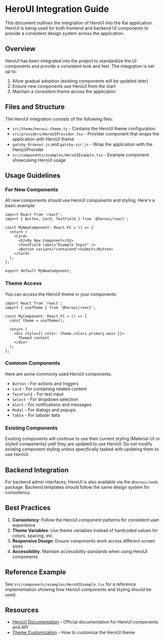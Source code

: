 # HeroUI Integration Guide

This document outlines the integration of HeroUI into the Kai application. HeroUI is being used for both frontend and backend UI components to provide a consistent design system across the application.

## Overview

HeroUI has been integrated into the project to standardize the UI components and provide a consistent look and feel. The integration is set up to:

1. Allow gradual adoption (existing components will be updated later)
2. Ensure new components use HeroUI from the start
3. Maintain a consistent theme across the application

## Files and Structure

The HeroUI integration consists of the following files:

- `src/theme/heroui-theme.ts` - Contains the HeroUI theme configuration
- `src/providers/HeroUIProvider.tsx` - Provider component that wraps the application with HeroUI theme
- `gatsby-browser.js` and `gatsby-ssr.js` - Wrap the application with the HeroUIProvider
- `src/components/examples/HeroUIExample.tsx` - Example component showcasing HeroUI usage

## Usage Guidelines

### For New Components

All new components should use HeroUI components and styling. Here's a basic example:

```tsx
import React from 'react';
import { Button, Card, TextField } from '@heroui/react';

const MyNewComponent: React.FC = () => {
  return (
    <Card>
      <h2>My New Component</h2>
      <TextField label="Example Input" />
      <Button variant="contained">Submit</Button>
    </Card>
  );
};

export default MyNewComponent;
```

### Theme Access

You can access the HeroUI theme in your components:

```tsx
import React from 'react';
import { useTheme } from '@heroui/react';

const MyComponent: React.FC = () => {
  const theme = useTheme();
  
  return (
    <div style={{ color: theme.colors.primary.main }}>
      Themed content
    </div>
  );
};
```

### Common Components

Here are some commonly used HeroUI components:

- `Button` - For actions and triggers
- `Card` - For containing related content
- `TextField` - For text input
- `Select` - For dropdown selection
- `Alert` - For notifications and messages
- `Modal` - For dialogs and popups
- `Table` - For tabular data

### Existing Components

Existing components will continue to use their current styling (Material-UI or styled-components) until they are updated to use HeroUI. Do not modify existing component styling unless specifically tasked with updating them to use HeroUI.

## Backend Integration

For backend admin interfaces, HeroUI is also available via the `@heroui/node` package. Backend templates should follow the same design system for consistency.

## Best Practices

1. **Consistency**: Follow the HeroUI component patterns for consistent user experience
2. **Theme Variables**: Use theme variables instead of hardcoded values for colors, spacing, etc.
3. **Responsive Design**: Ensure components work across different screen sizes
4. **Accessibility**: Maintain accessibility standards when using HeroUI components

## Reference Example

See `src/components/examples/HeroUIExample.tsx` for a reference implementation showing how HeroUI components and styling should be used.

## Resources

- [HeroUI Documentation](https://www.heroui.com/docs) - Official documentation for HeroUI components and API
- [Theme Customization](https://www.heroui.com/docs/guide/customization) - How to customize the HeroUI theme
